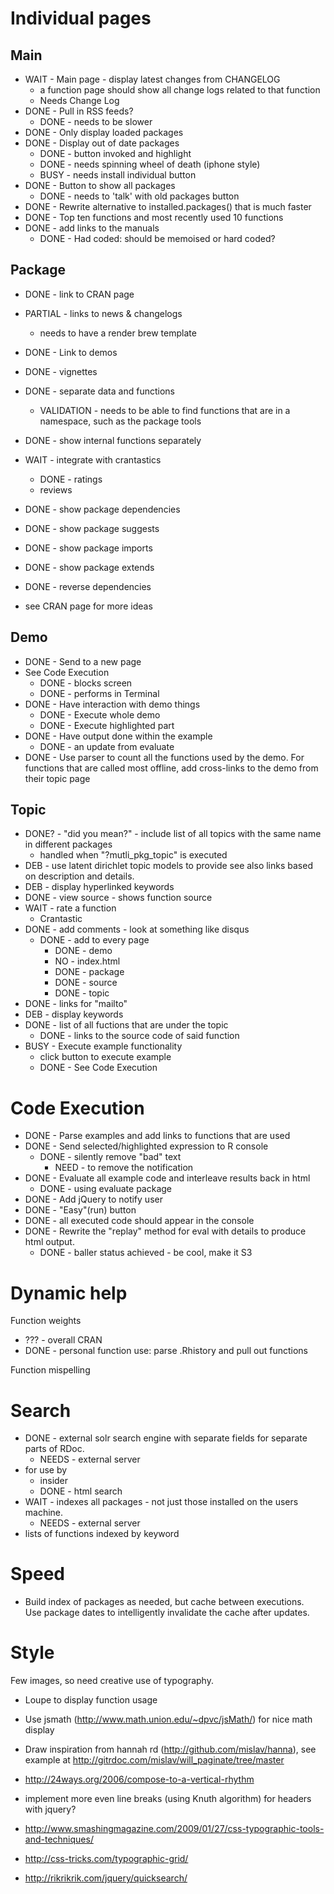 Individual pages
================

## Main

* WAIT - Main page - display latest changes from CHANGELOG
  * a function page should show all change logs related to that function
  * Needs Change Log
* DONE - Pull in RSS feeds?
  * DONE - needs to be slower
* DONE - Only display loaded packages
* DONE - Display out of date packages
  * DONE - button invoked and highlight
  * DONE - needs spinning wheel of death (iphone style)
  * BUSY - needs install individual button
* DONE - Button to show all packages
  * DONE - needs to 'talk' with old packages button
* DONE - Rewrite alternative to installed.packages() that is much faster
* DONE - Top ten functions and most recently used 10 functions
* DONE - add links to the manuals
  * DONE - Had coded: should be memoised or hard coded?

## Package

* DONE - link to CRAN page
* PARTIAL - links to news & changelogs
  * needs to have a render brew template
* DONE - Link to demos
* DONE - vignettes
* DONE - separate data and functions
  * VALIDATION - needs to be able to find functions that are in a namespace, such as the package tools
* DONE - show internal functions separately
* WAIT - integrate with crantastics
  * DONE - ratings
  * reviews
* DONE - show package dependencies
* DONE - show package suggests
* DONE - show package imports
* DONE - show package extends
* DONE - reverse dependencies

* see CRAN page for more ideas

## Demo

* DONE - Send to a new page
* See Code Execution
  * DONE - blocks screen
  * DONE - performs in Terminal
* DONE - Have interaction with demo things
  * DONE - Execute whole demo
  * DONE - Execute highlighted part
* DONE - Have output done within the example
  * DONE - an update from evaluate
* DONE - Use parser to count all the functions used by the demo.  For functions that are called most offline, add cross-links to the demo from their topic page

## Topic

* DONE? - "did you mean?" - include list of all topics with the same name in different packages
  * handled when "?mutli_pkg_topic" is executed
* DEB - use latent dirichlet topic models to provide see also links based on description and details.
* DEB - display hyperlinked keywords
* DONE - view source - shows function source
* WAIT - rate a function
  * Crantastic
* DONE - add comments - look at something like disqus
  * DONE - add to every page
    * DONE - demo
    * NO - index.html
    * DONE - package
    * DONE - source
    * DONE - topic
* DONE - links for "mailto"
* DEB - display keywords
* DONE - list of all fuctions that are under the topic
  * DONE - links to the source code of said function
* BUSY - Execute example functionality
  * click button to execute example
  * DONE - See Code Execution
    

Code Execution
==================

* DONE - Parse examples and add links to functions that are used
* DONE - Send selected/highlighted expression to R console
  * DONE - silently remove "bad" text
    * NEED - to remove the notification
* DONE - Evaluate all example code and interleave results back in html
  * DONE - using evaluate package
* DONE - Add jQuery to notify user
* DONE - "Easy"(run) button
* DONE - all executed code should appear in the console
* DONE - Rewrite the "replay" method for eval with details to produce html output.
  * DONE - baller status achieved - be cool, make it S3


Dynamic help
============

Function weights
  * ??? - overall CRAN
  * DONE - personal function use: parse .Rhistory and pull out functions

Function mispelling


Search
======

* DONE - external solr search engine with separate fields for separate parts of RDoc.
  * NEEDS - external server
* for use by 
  * insider
  * DONE - html search
* WAIT - indexes all packages - not just those installed on the users machine.
  * NEEDS - external server
* lists of functions indexed by keyword


Speed
=====

* Build index of packages as needed, but cache between executions.  
  Use package dates to intelligently invalidate the cache after updates.


Style
=====

Few images, so need creative use of typography.

* Loupe to display function usage
* Use jsmath (http://www.math.union.edu/~dpvc/jsMath/) for nice math display
* Draw inspiration from hannah rd (http://github.com/mislav/hanna), see example at http://gitrdoc.com/mislav/will_paginate/tree/master

* http://24ways.org/2006/compose-to-a-vertical-rhythm
* implement more even line breaks (using Knuth algorithm) for headers with jquery?
* http://www.smashingmagazine.com/2009/01/27/css-typographic-tools-and-techniques/
* http://css-tricks.com/typographic-grid/
* http://rikrikrik.com/jquery/quicksearch/